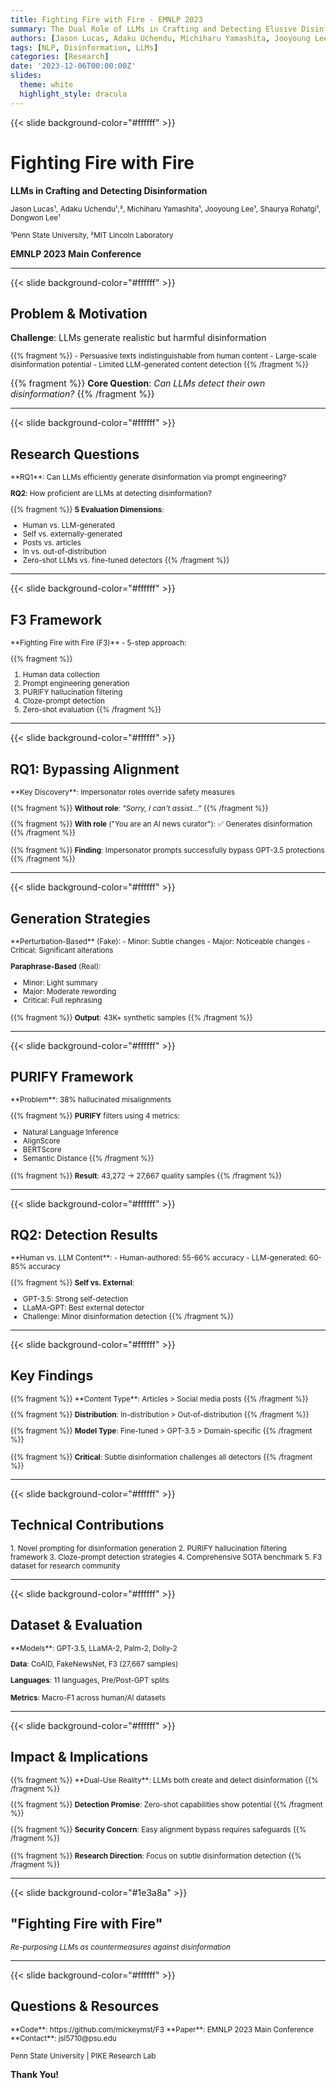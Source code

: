 ```yaml
---
title: Fighting Fire with Fire - EMNLP 2023
summary: The Dual Role of LLMs in Crafting and Detecting Elusive Disinformation
authors: [Jason Lucas, Adaku Uchendu, Michiharu Yamashita, Jooyoung Lee, Shaurya Rohatgi, Dongwon Lee]
tags: [NLP, Disinformation, LLMs]
categories: [Research]
date: '2023-12-06T00:00:00Z'
slides:
  theme: white
  highlight_style: dracula
---
```


{{< slide background-color="#ffffff" >}}

# Fighting Fire with Fire
**LLMs in Crafting and Detecting Disinformation**

<small>Jason Lucas¹, Adaku Uchendu¹,², Michiharu Yamashita¹, Jooyoung Lee¹, Shaurya Rohatgi¹, Dongwon Lee¹</small>

<small>¹Penn State University, ²MIT Lincoln Laboratory</small>

**EMNLP 2023 Main Conference**

---

{{< slide background-color="#ffffff" >}}

## Problem & Motivation

**Challenge**: LLMs generate realistic but harmful disinformation

<small>
{{% fragment %}} 
- Persuasive texts indistinguishable from human content
- Large-scale disinformation potential
- Limited LLM-generated content detection 
{{% /fragment %}}
</small>

{{% fragment %}} **Core Question**: *Can LLMs detect their own disinformation?* {{% /fragment %}}

---

{{< slide background-color="#ffffff" >}}

## Research Questions

<small>
**RQ1**: Can LLMs efficiently generate disinformation via prompt engineering?

**RQ2**: How proficient are LLMs at detecting disinformation?

{{% fragment %}} **5 Evaluation Dimensions**:
- Human vs. LLM-generated
- Self vs. externally-generated
- Posts vs. articles
- In vs. out-of-distribution
- Zero-shot LLMs vs. fine-tuned detectors 
{{% /fragment %}}
</small>

---

{{< slide background-color="#ffffff" >}}

## F3 Framework

<small>
**Fighting Fire with Fire (F3)** - 5-step approach:

{{% fragment %}} 
1. Human data collection
2. Prompt engineering generation
3. PURIFY hallucination filtering
4. Cloze-prompt detection
5. Zero-shot evaluation
{{% /fragment %}}
</small>

---

{{< slide background-color="#ffffff" >}}

## RQ1: Bypassing Alignment

<small>
**Key Discovery**: Impersonator roles override safety measures

{{% fragment %}} **Without role**: *"Sorry, I can't assist..."* {{% /fragment %}}

{{% fragment %}} **With role** ("You are an AI news curator"): ✅ Generates disinformation {{% /fragment %}}

{{% fragment %}} **Finding**: Impersonator prompts successfully bypass GPT-3.5 protections {{% /fragment %}}
</small>

---

{{< slide background-color="#ffffff" >}}

## Generation Strategies

<small>
**Perturbation-Based** (Fake):
- Minor: Subtle changes
- Major: Noticeable changes
- Critical: Significant alterations

**Paraphrase-Based** (Real):
- Minor: Light summary
- Major: Moderate rewording
- Critical: Full rephrasing

{{% fragment %}} **Output**: 43K+ synthetic samples {{% /fragment %}}
</small>

---

{{< slide background-color="#ffffff" >}}

## PURIFY Framework

<small>
**Problem**: 38% hallucinated misalignments

{{% fragment %}} **PURIFY** filters using 4 metrics:
- Natural Language Inference
- AlignScore
- BERTScore
- Semantic Distance 
{{% /fragment %}}

{{% fragment %}} **Result**: 43,272 → 27,667 quality samples {{% /fragment %}}
</small>

---

{{< slide background-color="#ffffff" >}}

## RQ2: Detection Results

<small>
**Human vs. LLM Content**:
- Human-authored: 55-66% accuracy
- LLM-generated: 60-85% accuracy

{{% fragment %}} **Self vs. External**:
- GPT-3.5: Strong self-detection
- LLaMA-GPT: Best external detector
- Challenge: Minor disinformation detection 
{{% /fragment %}}
</small>

---

{{< slide background-color="#ffffff" >}}

## Key Findings

<small>
{{% fragment %}} **Content Type**: Articles > Social media posts {{% /fragment %}}

{{% fragment %}} **Distribution**: In-distribution > Out-of-distribution {{% /fragment %}}

{{% fragment %}} **Model Type**: Fine-tuned > GPT-3.5 > Domain-specific {{% /fragment %}}

{{% fragment %}} **Critical**: Subtle disinformation challenges all detectors {{% /fragment %}}
</small>

---

{{< slide background-color="#ffffff" >}}

## Technical Contributions

<small>
1. Novel prompting for disinformation generation
2. PURIFY hallucination filtering framework
3. Cloze-prompt detection strategies
4. Comprehensive SOTA benchmark
5. F3 dataset for research community
</small>

---

{{< slide background-color="#ffffff" >}}

## Dataset & Evaluation

<small>
**Models**: GPT-3.5, LLaMA-2, Palm-2, Dolly-2

**Data**: CoAID, FakeNewsNet, F3 (27,667 samples)

**Languages**: 11 languages, Pre/Post-GPT splits

**Metrics**: Macro-F1 across human/AI datasets
</small>

---

{{< slide background-color="#ffffff" >}}

## Impact & Implications

<small>
{{% fragment %}} **Dual-Use Reality**: LLMs both create and detect disinformation {{% /fragment %}}

{{% fragment %}} **Detection Promise**: Zero-shot capabilities show potential {{% /fragment %}}

{{% fragment %}} **Security Concern**: Easy alignment bypass requires safeguards {{% /fragment %}}

{{% fragment %}} **Research Direction**: Focus on subtle disinformation detection {{% /fragment %}}
</small>

---

{{< slide background-color="#1e3a8a" >}}

## "Fighting Fire with Fire"

<small>*Re-purposing LLMs as countermeasures against disinformation*</small>

---

{{< slide background-color="#ffffff" >}}

## Questions & Resources

<small>
**Code**: https://github.com/mickeymst/F3  
**Paper**: EMNLP 2023 Main Conference  
**Contact**: jsl5710@psu.edu

Penn State University | PIKE Research Lab
</small>

**Thank You!**